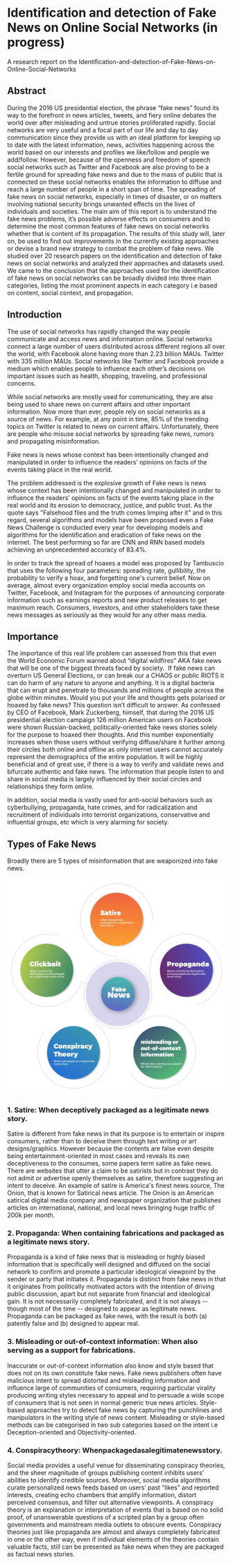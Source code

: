 # Identification and detection of Fake News on Online Social Networks (in progress)
A research report on the Identification-and-detection-of-Fake-News-on-Online-Social-Networks

## Abstract
During the 2016 US presidential election, the phrase “fake news” found its way to the
forefront in news articles, tweets, and fiery online debates the world over after misleading and
untrue stories proliferated rapidly. Social networks are very useful and a focal part of our life and
day to day communication since they provide us with an ideal platform for keeping up to date
with the latest information, news, activities happening across the world based on our interests
and profiles we like/follow and people we add/follow. However, because of the openness and
freedom of speech social networks such as Twitter and Facebook are also proving to be a fertile
ground for spreading fake news and due to the mass of public that is connected on these social
networks enables the information to diffuse and reach a large number of people in a short span of
time. The spreading of fake news on social networks, especially in times of disaster, or on
matters involving national security brings unwanted effects on the lives of individuals and
societies. The main aim of this report is to understand the fake news problems, it’s possible
adverse effects on consumers and to determine the most common features of fake news on social
networks whether that is content of its propagation. The results of this study will, later on, be
used to find out improvements in the currently existing approaches or devise a brand new
strategy to combat the problem of fake news. We studied over 20 research papers on the
identification and detection of fake news on social networks and analyzed their approaches and
datasets used. We came to the conclusion that the approaches used for the identification of fake
news on social networks can be broadly divided into three main categories, listing the most
prominent aspects in each category i.e based on content, social context, and propagation.

## Introduction
The use of social networks has rapidly changed the way people communicate and access
news and information online. Social networks connect a large number of users distributed across
different regions all over the world, with Facebook alone having more than 2.23 billion MAUs.
Twitter with 335 million MAUs. Social networks like Twitter and Facebook provide a medium
which enables people to influence each other’s decisions on important issues such as health,
shopping, traveling, and professional concerns.

While social networks are mostly used for communicating, they are also being used to
share news on current affairs and other important information. Now more than ever, people rely
on social networks as a source of news. For example, at any point in time, 85% of the trending
topics on Twitter is related to news on current affairs. Unfortunately, there are people who
misuse social networks by spreading fake news, rumors and propagating misinformation.

Fake news is news whose context has been intentionally changed and manipulated in
order to influence the readers’ opinions on facts of the events taking place in the real world.

The problem addressed is the explosive growth of Fake news is news whose context has
been intentionally changed and manipulated in order to influence the readers’ opinions on facts
of the events taking place in the real world and its erosion to democracy, justice, and public trust.
As the quote says "Falsehood flies and the truth comes limping after it" and in this regard,
several algorithms and models have been proposed even a Fake News Challenge is conducted
every year for developing models and algorithms for the identification and eradication of fake
news on the internet. The best performing so far are CNN and RNN based models achieving an
unprecedented accuracy of 83.4%.

In order to track the spread of hoaxes a model was proposed by Tambuscio that uses the
following four parameters: spreading rate, gullibility, the probability to verify a hoax, and
forgetting one's current belief. Now on average, almost every organization employ social media
accounts on Twitter, Facebook, and Instagram for the purposes of announcing corporate
information such as earnings reports and new product releases to get maximum reach.
Consumers, investors, and other stakeholders take these news messages as seriously as they
would for any other mass media.

## Importance
The importance of this real life problem can assessed from this that even the World Economic Forum warned about “​digital wildfires” AKA fake news that will be one of the biggest threats faced by society. ​ If fake news can overturn US General Elections, or can break our a CHAOS or public RIOTS it can do harm of any nature to anyone and anything. It is a digital bacteria that can erupt and penetrate to thousands and millions of people across the globe within minutes. Would you put your life and thoughts gets polarised or hoaxed by fake news? This question isn’t difficult to answer. As confessed by CEO of Facebook, Mark Zuckerberg, himself, that during the 2016 US presidential election campaign 126 million American users on Facebook were shown Russian-backed, politically-oriented fake news stories solely for the purpose to hoaxed their thoughts. And this number exponentially increases when those users without verifying diffuse/share it further among their circles both online and offline as only internet users cannot accurately represent the demographics of the entire population. It will be highly beneficial and of great use, if there is a way to verify and validate news and bifurcate authentic and fake news. The information that people listen to and share in social media is largely influenced by their social circles and relationships they form online.

In addition, social media is vastly used for anti-social behaviors such as cyberbullying, propaganda, hate crimes, and for radicalization and recruitment of individuals into terrorist organizations, conservative and influential groups, etc which is very alarming for society.


## Types of Fake News
Broadly there are 5 types of misinformation that are weaponized into fake news.

<img src="https://raw.githubusercontent.com/isalmanhaider/Identification-and-detection-of-Fake-News-on-Online-Social-Networks/master/images/types-of-fakenews.jpeg" alt="Types of Fake News" max-width="640px">

### 1. Satire: When deceptively packaged as a legitimate news story.
Satire is different from fake news in that its purpose is to entertain or inspire consumers, rather than to deceive them through text writing or art designs/graphics. However because the contents are false even despite being entertainment-oriented in most cases and reveals its own deceptiveness to the consumes, some papers term satire as fake news. There are websites that utter a claim to be satirists but in contrast they do not admit or advertise openly themselves as satire, therefore suggesting an intent to deceive. An example of satire is America's finest news source, The Onion, that is known for Satirical news article. The Onion is an American satirical digital media company and newspaper organization that publishes articles on international, national, and local news bringing huge traffic of 200k per month.

### 2. Propaganda: When containing fabrications and packaged as a legitimate news story.
Propaganda is a kind of fake news that is misleading or highly biased information that is specifically well designed and diffused on the social network to confirm and promote a particular ideological viewpoint by the sender or party that initiates it. Propaganda is distinct from fake news in that it originates from politically motivated actors with the intention of driving public discussion, apart but not separate from financial and
ideological gain. It is not necessarily completely fabricated, and it is not always -- though most of the time -- designed to appear as legitimate news. Propaganda can be packaged as fake news, with the result is both (a) patently false and (b) designed to appear real.

### 3. Misleading or out-of-context information: When also serving as a support for fabrications.
Inaccurate or out-of-context information also know and style based that does not on its own constitute fake news. Fake news publishers often have malicious intent to spread distorted and misleading information and influence large of communities of consumers, requiring particular virality producing writing styles necessary to appeal and to persuade a wide scope of consumers that is not seen in normal generic true news articles. Style-based approaches try to detect fake news by capturing the punchlines and manipulators in the writing style of news content. Misleading or style-based methods can be categorised in two sub categories based on the intent i.e Deception-oriented and Objectivity-oriented.

### 4. Conspiracytheory: Whenpackagedasalegitimatenewsstory.
Social media provides a useful venue for disseminating conspiracy theories, and the sheer magnitude of groups publishing content inhibits users’ abilities to identify credible sources. Moreover, social media algorithms curate personalized news feeds based on users’ past “likes” and reported interests, creating echo chambers that amplify information, distort perceived consensus, and filter out alternative viewpoints. A conspiracy theory is an explanation or interpretation of events that is based on no solid proof, of unanswerable questions of a scripted plan by a group often governments and mainstream media outlets to obscure events. Conspiracy theories just like propaganda are almost and always completely fabricated in one or the other way, even if individual elements of the theories contain ​valuable​ facts, still can be presented as fake news when they are packaged as factual news stories.
